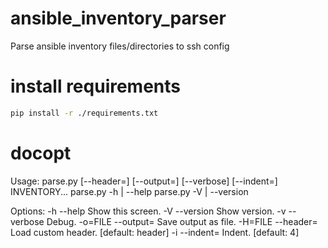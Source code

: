# ansible_inventory_parser
Parse ansible inventory files/directories to ssh config

# install requirements
```bash
pip install -r ./requirements.txt
```

# docopt

Usage:
  parse.py [--header=<FILE>] [--output=<FILE>] [--verbose] [--indent=<INDENT>] INVENTORY...
  parse.py -h | --help
  parse.py -V | --version

Options:
  -h --help                 Show this screen.
  -V --version              Show version.
  -v --verbose              Debug.
  -o=FILE --output=<FILE>   Save output as file.
  -H=FILE --header=<FILE>   Load custom header. [default: header]
  -i --indent=<SPACE>       Indent. [default: 4]
